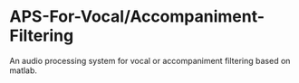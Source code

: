 # APS-For-Vocal/Accompaniment-Filtering
An audio processing system for vocal or accompaniment filtering based on matlab.
